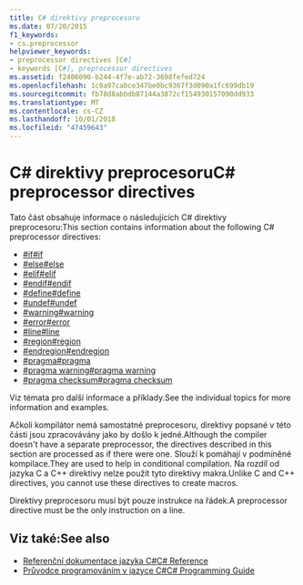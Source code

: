 ```yaml
---
title: C# direktivy preprocesoru
ms.date: 07/20/2015
f1_keywords:
- cs.preprocessor
helpviewer_keywords:
- preprocessor directives [C#]
- keywords [C#], preprocessor directives
ms.assetid: f2406090-b244-4f7e-ab72-3698fefed724
ms.openlocfilehash: 1c0a97cabce347be0bc9367f3d090a1fc699db19
ms.sourcegitcommit: fb78d8abbdb87144a3872cf154930157090dd933
ms.translationtype: MT
ms.contentlocale: cs-CZ
ms.lasthandoff: 10/01/2018
ms.locfileid: "47459643"
---
```

# <a name="c-preprocessor-directives"></a><span data-ttu-id="88154-102">C# direktivy preprocesoru</span><span class="sxs-lookup"><span data-stu-id="88154-102">C# preprocessor directives</span></span>
<span data-ttu-id="88154-103">Tato část obsahuje informace o následujících C# direktivy preprocesoru:</span><span class="sxs-lookup"><span data-stu-id="88154-103">This section contains information about the following C# preprocessor directives:</span></span>

- [<span data-ttu-id="88154-104">#if</span><span class="sxs-lookup"><span data-stu-id="88154-104">#if</span></span>](../../../csharp/language-reference/preprocessor-directives/preprocessor-if.md)
- [<span data-ttu-id="88154-105">#else</span><span class="sxs-lookup"><span data-stu-id="88154-105">#else</span></span>](../../../csharp/language-reference/preprocessor-directives/preprocessor-else.md)
- [<span data-ttu-id="88154-106">#elif</span><span class="sxs-lookup"><span data-stu-id="88154-106">#elif</span></span>](../../../csharp/language-reference/preprocessor-directives/preprocessor-elif.md)
- [<span data-ttu-id="88154-107">#endif</span><span class="sxs-lookup"><span data-stu-id="88154-107">#endif</span></span>](../../../csharp/language-reference/preprocessor-directives/preprocessor-endif.md)
- [<span data-ttu-id="88154-108">#define</span><span class="sxs-lookup"><span data-stu-id="88154-108">#define</span></span>](../../../csharp/language-reference/preprocessor-directives/preprocessor-define.md)
- [<span data-ttu-id="88154-109">#undef</span><span class="sxs-lookup"><span data-stu-id="88154-109">#undef</span></span>](../../../csharp/language-reference/preprocessor-directives/preprocessor-undef.md)
- [<span data-ttu-id="88154-110">#warning</span><span class="sxs-lookup"><span data-stu-id="88154-110">#warning</span></span>](../../../csharp/language-reference/preprocessor-directives/preprocessor-warning.md)
- [<span data-ttu-id="88154-111">#error</span><span class="sxs-lookup"><span data-stu-id="88154-111">#error</span></span>](../../../csharp/language-reference/preprocessor-directives/preprocessor-error.md)
- [<span data-ttu-id="88154-112">#line</span><span class="sxs-lookup"><span data-stu-id="88154-112">#line</span></span>](../../../csharp/language-reference/preprocessor-directives/preprocessor-line.md)
- [<span data-ttu-id="88154-113">#region</span><span class="sxs-lookup"><span data-stu-id="88154-113">#region</span></span>](../../../csharp/language-reference/preprocessor-directives/preprocessor-region.md)
- [<span data-ttu-id="88154-114">#endregion</span><span class="sxs-lookup"><span data-stu-id="88154-114">#endregion</span></span>](../../../csharp/language-reference/preprocessor-directives/preprocessor-endregion.md)
- [<span data-ttu-id="88154-115">#pragma</span><span class="sxs-lookup"><span data-stu-id="88154-115">#pragma</span></span>](../../../csharp/language-reference/preprocessor-directives/preprocessor-pragma.md)
- [<span data-ttu-id="88154-116">#pragma warning</span><span class="sxs-lookup"><span data-stu-id="88154-116">#pragma warning</span></span>](../../../csharp/language-reference/preprocessor-directives/preprocessor-pragma-warning.md)
- [<span data-ttu-id="88154-117">#pragma checksum</span><span class="sxs-lookup"><span data-stu-id="88154-117">#pragma checksum</span></span>](../../../csharp/language-reference/preprocessor-directives/preprocessor-pragma-checksum.md)

<span data-ttu-id="88154-118">Viz témata pro další informace a příklady.</span><span class="sxs-lookup"><span data-stu-id="88154-118">See the individual topics for more information and examples.</span></span>

<span data-ttu-id="88154-119">Ačkoli kompilátor nemá samostatné preprocesoru, direktivy popsané v této části jsou zpracovávány jako by došlo k jedné.</span><span class="sxs-lookup"><span data-stu-id="88154-119">Although the compiler doesn't have a separate preprocessor, the directives described in this section are processed as if there were one.</span></span> <span data-ttu-id="88154-120">Slouží k pomáhají v podmíněné kompilace.</span><span class="sxs-lookup"><span data-stu-id="88154-120">They are used to help in conditional compilation.</span></span> <span data-ttu-id="88154-121">Na rozdíl od jazyka C a C++ direktivy nelze použít tyto direktivy makra.</span><span class="sxs-lookup"><span data-stu-id="88154-121">Unlike C and C++ directives, you cannot use these directives to create macros.</span></span>

<span data-ttu-id="88154-122">Direktivy preprocesoru musí být pouze instrukce na řádek.</span><span class="sxs-lookup"><span data-stu-id="88154-122">A preprocessor directive must be the only instruction on a line.</span></span>

## <a name="see-also"></a><span data-ttu-id="88154-123">Viz také:</span><span class="sxs-lookup"><span data-stu-id="88154-123">See also</span></span>

- [<span data-ttu-id="88154-124">Referenční dokumentace jazyka C#</span><span class="sxs-lookup"><span data-stu-id="88154-124">C# Reference</span></span>](../../../csharp/language-reference/index.md)  
- [<span data-ttu-id="88154-125">Průvodce programováním v jazyce C#</span><span class="sxs-lookup"><span data-stu-id="88154-125">C# Programming Guide</span></span>](../../../csharp/programming-guide/index.md)
